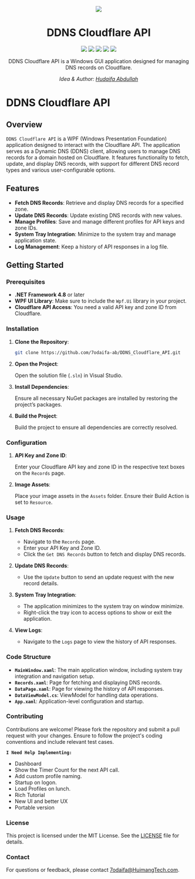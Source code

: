 <div align="center"> <img  align="center" src="https://github.com/user-attachments/assets/15fafe8b-01be-4dfb-ad68-b4a0248c270d" />
 </div>
<h1 align="center">DDNS Cloudflare API <a href="https://github.com/7odaifa-ab/DDNS-Cloudflare-API"></a></h1>
<p align="center">
  <a target="_blank" href="https://github.com/7odaifa-ab/DDNS-Cloudflare-API/releases/latest/download/DDNS.Cloudflare.API.exe">
      <img src="https://img.shields.io/badge/Download-V2.0-brightgreen"></a>
  <a target="_blank" href="https://github.com/7odaifa-ab/DDNS-Cloudflare-API/releases"><img src="https://img.shields.io/badge/Releases-Versions%20List-lightgrey"></a>
  <a target="_blank" href="https://www.oracle.com/java/technologies/javase/18-0-2-relnotes.html"><img src="https://img.shields.io/badge/.NET-8.0-purple?logo=.NET"></a>
  <a target="_blank" href="https://github.com/lepoco/wpfui"><img src="https://img.shields.io/badge/Library-WPF UI-lightblue"></a>
  <a target="_blank" href="LICENSE"><img src="https://img.shields.io/badge/Licence-The%20Unlicens-blue"></a>
</p>

<p align="center">DDNS Cloudflare API is a Windows GUI application designed for managing DNS records on Cloudflare.</p>

<i><p align="center">
  Idea & Author: <a target="_blank" href="https://github.com/7odaifa-ab">Hudaifa Abdullah</a><br>
</p></i>

# DDNS Cloudflare API

## Overview

`DDNS Cloudflare API` is a WPF (Windows Presentation Foundation) application designed to interact with the Cloudflare API. The application serves as a Dynamic DNS (DDNS) client, allowing users to manage DNS records for a domain hosted on Cloudflare. It features functionality to fetch, update, and display DNS records, with support for different DNS record types and various user-configurable options.

## Features

- **Fetch DNS Records**: Retrieve and display DNS records for a specified zone.
- **Update DNS Records**: Update existing DNS records with new values.
- **Manage Profiles**: Save and manage different profiles for API keys and zone IDs.
- **System Tray Integration**: Minimize to the system tray and manage application state.
- **Log Management**: Keep a history of API responses in a log file.

## Getting Started

### Prerequisites

- **.NET Framework 4.8** or later
- **WPF UI Library**: Make sure to include the `Wpf.Ui` library in your project.
- **Cloudflare API Access**: You need a valid API key and zone ID from Cloudflare.

### Installation

1. **Clone the Repository**:

    ```bash
    git clone https://github.com/7odaifa-ab/DDNS_Cloudflare_API.git
    ```

2. **Open the Project**:
   
   Open the solution file (`.sln`) in Visual Studio.

3. **Install Dependencies**:

   Ensure all necessary NuGet packages are installed by restoring the project’s packages.

4. **Build the Project**:

   Build the project to ensure all dependencies are correctly resolved.

### Configuration

1. **API Key and Zone ID**:

   Enter your Cloudflare API key and zone ID in the respective text boxes on the `Records` page.

2. **Image Assets**:

   Place your image assets in the `Assets` folder. Ensure their Build Action is set to `Resource`.

### Usage

1. **Fetch DNS Records**:

   - Navigate to the `Records` page.
   - Enter your API Key and Zone ID.
   - Click the `Get DNS Records` button to fetch and display DNS records.

2. **Update DNS Records**:

   - Use the `Update` button to send an update request with the new record details.

3. **System Tray Integration**:

   - The application minimizes to the system tray on window minimize.
   - Right-click the tray icon to access options to show or exit the application.

4. **View Logs**:

   - Navigate to the `Logs` page to view the history of API responses.

### Code Structure

- **`MainWindow.xaml`**: The main application window, including system tray integration and navigation setup.
- **`Records.xaml`**: Page for fetching and displaying DNS records.
- **`DataPage.xaml`**: Page for viewing the history of API responses.
- **`DataViewModel.cs`**: ViewModel for handling data operations.
- **`App.xaml`**: Application-level configuration and startup.

### Contributing

Contributions are welcome! Please fork the repository and submit a pull request with your changes. Ensure to follow the project's coding conventions and include relevant test cases.

**`I Need Help Implementing:`**

- Dashboard
- Show the Timer Count for the next API call.
- Add custom profile naming.
- Startup on logon.
- Load Profiles on lunch.
- Rich Tutorial
- New UI and better UX
- Portable version
  
### License

This project is licensed under the MIT License. See the [LICENSE](LICENSE) file for details.

### Contact

For questions or feedback, please contact [7odaifa@HuimangTech.com](mailto:7odaifa@HuimangTech.com).
